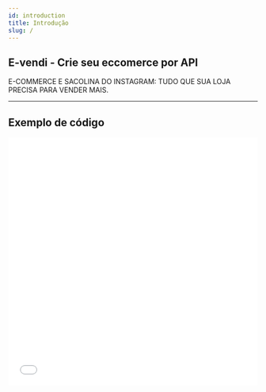 ```yaml
---
id: introduction
title: Introdução
slug: /
---
```


## E-vendi - Crie seu eccomerce por API

E-COMMERCE E SACOLINA DO INSTAGRAM: TUDO QUE SUA LOJA PRECISA PARA VENDER MAIS.

---


## Exemplo de código

<iframe src="//api.apiembed.com/?source=https://raw.githubusercontent.com/e-vendi/e-vendi-docs/main/json-examples/example.json&targets=all" frameborder="0" scrolling="no" width="100%" height="500px" seamless></iframe>